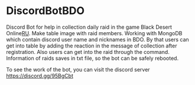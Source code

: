 # DiscordBotBDO
Discord Bot for help in collection daily raid in the game Black Desert Online[RU](BDO).
Make table image with raid members. Working with MongoDB which contain discord user name and nicknames in BDO.
By that users can get into table by adding the reaction in the message of collection after registration. Also users can get into the raid through
the command. Information of raids saves in txt file, so the bot can be safely rebooted.

To see the work of the bot, you can visit the discord server https://discord.gg/95BgCbt
